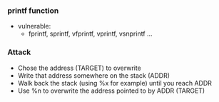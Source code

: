 ### printf function
- vulnerable:
	- fprintf, sprintf, vfprintf, vprintf, vsnprintf ...

### Attack
- Chose the address (TARGET) to overwrite  
- Write that address somewhere on the stack (ADDR) 
- Walk back the stack (using %x for example) until you reach ADDR  
- Use %n to overwrite the address pointed to by ADDR (TARGET)